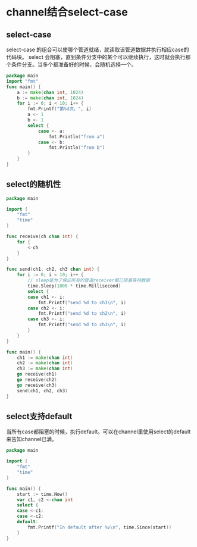 # channel结合select-case

## select-case

select-case 的组合可以使哪个管道就绪，就读取该管道数据并执行相应case的代码块。
select 会阻塞，直到条件分支中的某个可以继续执行，这时就会执行那个条件分支。当多个都准备好的时候，会随机选择一个。

```go
package main
import "fmt"
func main() {
    a := make(chan int, 1024)
    b := make(chan int, 1024)
    for i := 0; i < 10; i++ {
        fmt.Printf("第%d次，", i)
        a <- 1
        b <- 1
        select {
            case <- a:
                fmt.Println("from a")
            case <- b:
                fmt.Println("from b")
        }
    }
}
```


## select的随机性

```go
package main

import (
	"fmt"
	"time"
)

func receive(ch chan int) {
	for {
		<-ch
	}
}

func send(ch1, ch2, ch3 chan int) {
	for i := 0; i < 10; i++ {
		// sleep是为了保证所有的管道receiver都已阻塞等待数据
		time.Sleep(1000 * time.Millisecond)
		select {
		case ch1 <- i:
			fmt.Printf("send %d to ch1\n", i)
		case ch2 <- i:
			fmt.Printf("send %d to ch2\n", i)
		case ch3 <- i:
			fmt.Printf("send %d to ch3\n", i)
		}
	}
}

func main() {
	ch1 := make(chan int)
	ch2 := make(chan int)
	ch3 := make(chan int)
	go receive(ch1)
	go receive(ch2)
	go receive(ch3)
	send(ch1, ch2, ch3)
}
```


## select支持default

当所有case都阻塞的时候，执行default。可以在channel里使用select的default来告知channel已满。

```go
package main

import (
	"fmt"
	"time"
)

func main() {
	start := time.Now()
	var c1, c2 <-chan int
	select {
	case <-c1:
	case <-c2:
	default:
		fmt.Printf("In default after %v\n", time.Since(start))
	}
}
```

